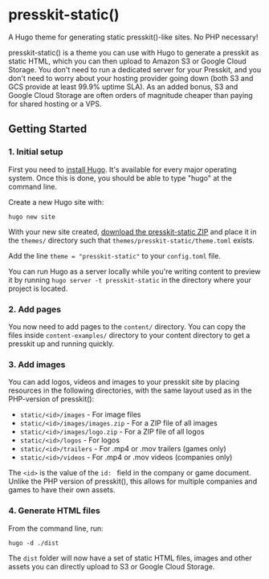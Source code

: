 # presskit-static()

A Hugo theme for generating static presskit()-like sites. No PHP necessary!

presskit-static() is a theme you can use with Hugo to generate a presskit as static HTML, which you can then upload to Amazon S3 or Google Cloud Storage. You don't need to run a dedicated server for your Presskit, and you don't need to worry about your hosting provider going down (both S3 and GCS provide at least 99.9% uptime SLA). As an added bonus, S3 and Google Cloud Storage are often orders of magnitude cheaper than paying for shared hosting or a VPS.

## Getting Started

### 1. Initial setup

First you need to [install Hugo](https://gohugo.io/getting-started/installing/). It's available for every major operating system. Once this is done, you should be able to type "hugo" at the command line.

Create a new Hugo site with:

```
hugo new site
```

With your new site created, [download the presskit-static ZIP](https://github.com/RedpointGames/presskit-static/archive/master.zip) and place it in the `themes/` directory such that `themes/presskit-static/theme.toml` exists.

Add the line `theme = "presskit-static"` to your `config.toml` file.

You can run Hugo as a server locally while you're writing content to preview it by running `hugo server -t presskit-static` in the directory where your project is located.

### 2. Add pages

You now need to add pages to the `content/` directory.  You can copy the files inside `content-examples/` directory to your content directory to get a presskit up and running quickly.

### 3. Add images

You can add logos, videos and images to your presskit site by placing resources in the following directories, with the same layout used as in the PHP-version of presskit():

- `static/<id>/images` - For image files
- `static/<id>/images/images.zip` - For a ZIP file of all images
- `static/<id>/images/logo.zip` - For a ZIP file of all logos
- `static/<id>/logos` - For logos
- `static/<id>/trailers` - For .mp4 or .mov trailers (games only)
- `static/<id>/videos` - For .mp4 or .mov videos (companies only)

The `<id>` is the value of the `id: ` field in the company or game document. Unlike the PHP version of presskit(), this allows for multiple companies and games to have their own assets.

### 4. Generate HTML files

From the command line, run:

```
hugo -d ./dist
```

The `dist` folder will now have a set of static HTML files, images and other assets you can directly upload to S3 or Google Cloud Storage.
